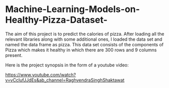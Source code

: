# Machine-Learning-Models-on-Healthy-Pizza-Dataset-
The aim of this project is to predict the calories of pizza. After loading all the relevant libraries along with some additional ones, I loaded the data set and named the data frame as pizza.  This data set consists of the components of Pizza which makes it healthy in which there are 300 rows and 9 columns present.

Here is the project synopsis in the form of a youtube video: 

https://www.youtube.com/watch?v=vCclufJJdEs&ab_channel=RaghvendraSinghShaktawat
